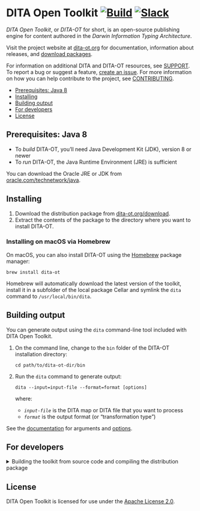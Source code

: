 # DITA Open Toolkit [![Build]](http://travis-ci.org/dita-ot/dita-ot) [![Slack]](http://slack.dita-ot.org/)

_DITA Open Toolkit_, or _DITA-OT_ for short, is an open-source publishing engine for content authored in the _Darwin Information Typing Architecture_.

Visit the project website at [dita-ot.org][site] for documentation, information about releases, and [download packages][dist].  

For information on additional DITA and DITA-OT resources, see [SUPPORT]. To report a bug or suggest a feature, [create an issue][issue]. For more information on how you can help contribute to the project, see [CONTRIBUTING].

- [Prerequisites: Java 8](#prerequisites-java-8)
- [Installing](#installing)
- [Building output](#building-output)
- [For developers](#for-developers)
- [License](#license)

## Prerequisites: Java 8

- To _build_ DITA-OT, you’ll need Java Development Kit (JDK), version 8 or newer
- To _run_ DITA-OT, the Java Runtime Environment (JRE) is sufficient

You can download the Oracle JRE or JDK from [oracle.com/technetwork/java][java].

## Installing

1.  Download the distribution package from [dita-ot.org/download][dist].
2.  Extract the contents of the package to the directory where you want to install DITA-OT.

### Installing on macOS via Homebrew

On macOS, you can also install DITA-OT using the [Homebrew] package manager:

    brew install dita-ot

Homebrew will automatically download the latest version of the toolkit, install it in a subfolder of the local package Cellar and symlink the `dita` command to `/usr/local/bin/dita`.

## Building output

You can generate output using the `dita` command-line tool included with DITA Open Toolkit.

1.  On the command line, change to the `bin` folder of the DITA-OT installation directory:

        cd path/to/dita-ot-dir/bin

2.  Run the `dita` command to generate output:

        dita --input=input-file --format=format [options]

    where:

    - _`input-file`_ is the DITA map or DITA file that you want to process
    - _`format`_ is the output format (or “transformation type”)

See the [documentation][docs] for arguments and [options].

## For developers

<details>
<summary>Building the toolkit from source code and compiling the distribution package</summary>

1.  Clone the DITA-OT Git repository:

        git clone git://github.com/dita-ot/dita-ot.git

2.  Change to the DITA-OT directory:

        cd dita-ot

3.  Fetch the submodules:

        git submodule update --init --recursive

4.  In the root directory, run Gradle to compile the Java code and install plugins:

        ./gradlew

### Distribution builds

1.  In the root directory, set up the build environment:

        ./gradlew

2.  Build the distribution packages:

        ./gradlew dist

    Distribution packages are built in the `build/distributions` directory.

    If Gradle throws an error like `java.lang.OutOfMemoryError: Java heap space`, you probably need to increase the maximum Java heap size. One way to do this is to set the `GRADLE_OPTS` environment variable to a value like `-Xmx1024m`.

    For more information on the `-Xmx` option, see the [Java SE Documentation][javadoc].

</details>

## License

DITA Open Toolkit is licensed for use under the [Apache License 2.0][apache].

[build]: https://travis-ci.org/dita-ot/dita-ot.svg?branch=develop
[slack]: https://img.shields.io/badge/Slack-Join%20us!-%234A154B?style=flat&logo=slack
[site]: https://www.dita-ot.org/
[dist]: https://www.dita-ot.org/download
[support]: https://github.com/dita-ot/.github/blob/master/SUPPORT.md
[java]: http://www.oracle.com/technetwork/java/javase/downloads
[homebrew]: https://brew.sh
[docs]: https://www.dita-ot.org/dev/
[options]: https://www.dita-ot.org/dev/topics/build-using-dita-command.html
[javadoc]: http://docs.oracle.com/javase/8/docs/technotes/tools/windows/java.html#BABHDABI
[apache]: http://www.apache.org/licenses/LICENSE-2.0
[issue]: https://github.com/dita-ot/dita-ot/issues/new/choose
[contributing]: https://github.com/dita-ot/.github/blob/master/CONTRIBUTING.md

